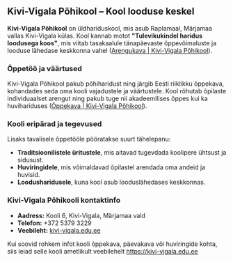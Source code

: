 ## Kivi-Vigala Põhikool – Kool looduse keskel  

**Kivi-Vigala Põhikool** on üldhariduskool, mis asub Raplamaal, Märjamaa vallas Kivi-Vigala külas. Kool kannab motot **"Tulevikukindel haridus loodusega koos"**, mis viitab tasakaalule tänapäevaste õppevõimaluste ja looduse lähedase keskkonna vahel ([Arengukava | Kivi-Vigala Põhikool](https://kivi-vigala.edu.ee/et/meie-koolist/arengukava)).  

### **Õppetöö ja väärtused**  
Kivi-Vigala Põhikool pakub põhiharidust ning järgib Eesti riiklikku õppekava, kohandades seda oma kooli vajadustele ja väärtustele. Kool rõhutab õpilaste individuaalset arengut ning pakub tuge nii akadeemilises õppes kui ka huvihariduses ([Õppekava | Kivi-Vigala Põhikool](https://kivi-vigala.edu.ee/et/oppetoo/oppekava)).  

### **Kooli eripärad ja tegevused**  
Lisaks tavalisele õppetööle pööratakse suurt tähelepanu:  
- **Traditsioonilistele üritustele**, mis aitavad tugevdada koolipere ühtsust ja sidusust.  
- **Huviringidele**, mis võimaldavad õpilastel arendada oma andeid ja huvisid.  
- **Loodusharidusele**, kuna kool asub looduslähedases keskkonnas.  

### **Kivi-Vigala Põhikooli kontaktinfo**  
- **Aadress:** Kooli 6, Kivi-Vigala, Märjamaa vald  
- **Telefon:** +372 5379 3229  
- **Veebileht:** [kivi-vigala.edu.ee](https://kivi-vigala.edu.ee)  

Kui soovid rohkem infot kooli õppekava, päevakava või huviringide kohta, siis leiad selle kooli ametlikult veebilehelt <https://kivi-vigala.edu.ee>
